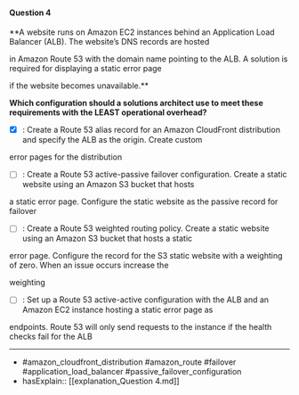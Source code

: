 #### Question  4

**A website runs on Amazon EC2 instances behind an Application Load Balancer (ALB). The website’s DNS records are hosted

in Amazon Route 53 with the domain name pointing to the ALB. A solution is required for displaying a static error page

if the website becomes unavailable.**

**Which configuration should a solutions architect use to meet these requirements with the LEAST operational overhead?**

- [x] :  Create a Route 53 alias record for an Amazon CloudFront distribution and specify the ALB as the origin. Create custom

error pages for the distribution

- [ ] :  Create a Route 53 active-passive failover configuration. Create a static website using an Amazon S3 bucket that hosts

a static error page. Configure the static website as the passive record for failover

- [ ] :  Create a Route 53 weighted routing policy. Create a static website using an Amazon S3 bucket that hosts a static

error page. Configure the record for the S3 static website with a weighting of zero. When an issue occurs increase the

weighting

- [ ] :  Set up a Route 53 active-active configuration with the ALB and an Amazon EC2 instance hosting a static error page as

endpoints. Route 53 will only send requests to the instance if the health checks fail for the ALB

----

- #amazon_cloudfront_distribution #amazon_route #failover #application_load_balancer #passive_failover_configuration
- hasExplain:: [[explanation_Question  4.md]]

